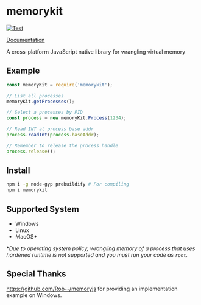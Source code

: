 # memorykit

[![Test](https://github.com/wtongze/memorykit/actions/workflows/test.yaml/badge.svg)](https://github.com/wtongze/memorykit/actions/workflows/test.yaml)

[Documentation](https://memorykit.netlify.app)

A cross-platform JavaScript native library for wrangling virtual memory

## Example

```JavaScript
const memoryKit = require('memorykit');

// List all processes
memoryKit.getProcesses();

// Select a processes by PID
const process = new memoryKit.Process(1234);

// Read INT at process base addr
process.readInt(process.baseAddr);

// Remember to release the process handle
process.release();
```

## Install

```bash
npm i -g node-gyp prebuildify # For compiling
npm i memorykit
```

## Supported System

- Windows
- Linux
- MacOS*

**Due to operating system policy, wrangling memory of a process that uses hardened runtime is not supported and you must run your code as `root`.*

## Special Thanks
<https://github.com/Rob--/memoryjs> for providing an implementation example on Windows.
